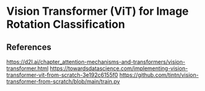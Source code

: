 # Vision Transformer (ViT) for Image Rotation Classification


## References
https://d2l.ai/chapter_attention-mechanisms-and-transformers/vision-transformer.html
https://towardsdatascience.com/implementing-vision-transformer-vit-from-scratch-3e192c6155f0
https://github.com/tintn/vision-transformer-from-scratch/blob/main/train.py

